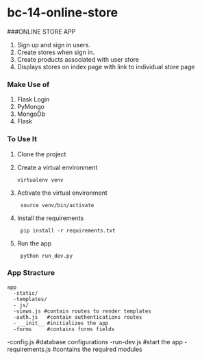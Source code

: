 # bc-14-online-store

###ONLINE STORE APP
1. Sign up and sign in users.
2. Create stores when sign in. 
3. Create products associated with user store
4. Displays stores on index page with link to individual store page

### Make Use of
1. Flask Login
2. PyMongo
3. MongoDb
4. Flask

### To Use It 
1. Clone the project
2. Create a virtual environment
       
       virtualenv venv
       
3. Activate the virtual environment
  
        source venv/bin/activate
        
4. Install the requirements

        pip install -r requirements.txt
        
5. Run the app
        
        python run_dev.py
        

### App Stracture

    app
      -static/
      -templates/
      - js/
      -views.js #contain routes to render templates
      -auth.js   #contain authentications routes
      - __init__ #initializes the app
      -forms     #contains forms fields
   -config.js    #database configurations
   -run-dev.js   #start the app
   -requirements.js #contains the required modules
   
   
    
